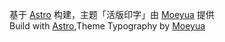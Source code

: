 基于 [Astro](https://astro.build/) 构建，主题「活版印字」由 [Moeyua](https://github.com/moeyua/astro-theme-typography) 提供  
Build with [Astro](https://astro.build/),Theme Typography by [Moeyua](https://github.com/moeyua/astro-theme-typography)  
